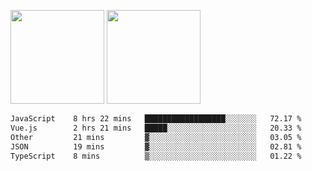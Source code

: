 <img src="https://github-readme-stats.vercel.app/api?username=Dream4ever&count_private=true&show_icons=true&theme=tokyonight" height="150" /> <img src="https://github-readme-stats.vercel.app/api/top-langs/?username=Dream4ever&count_private=true&show_icons=true&theme=tokyonight&langs_count=5&layout=compact" height="150" />

<!--START_SECTION:waka-->

```txt
JavaScript    8 hrs 22 mins   ██████████████████░░░░░░░   72.17 %
Vue.js        2 hrs 21 mins   █████░░░░░░░░░░░░░░░░░░░░   20.33 %
Other         21 mins         ▓░░░░░░░░░░░░░░░░░░░░░░░░   03.05 %
JSON          19 mins         ▓░░░░░░░░░░░░░░░░░░░░░░░░   02.81 %
TypeScript    8 mins          ▒░░░░░░░░░░░░░░░░░░░░░░░░   01.22 %
```

<!--END_SECTION:waka-->
